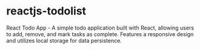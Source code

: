 # reactjs-todolist
 React Todo App - A simple todo application built with React, allowing users to add, remove, and mark tasks as complete. Features a responsive design and utilizes local storage for data persistence.
